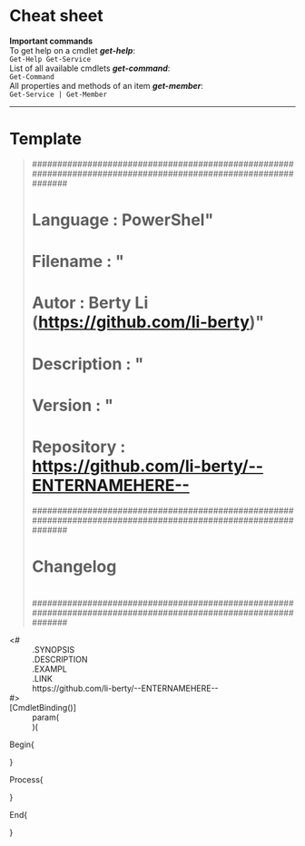 # Cheat sheet
**Important commands**  
To get help on a cmdlet *__get-help__*:  
`Get-Help Get-Service`  
List of all available cmdlets *__get-command__*:  
`Get-Command`  
All properties and methods of an item *__get-member__*:  
`Get-Service | Get-Member`  
***

# Template

> ###############################################################################################################
> # Language    : PowerShel"
> # Filename    : "
> # Autor       : Berty Li (https://github.com/li-berty)"
> # Description : "
> # Version     : "
> # Repository  : https://github.com/li-berty/--ENTERNAMEHERE--
> ###############################################################################################################
> #
> # Changelog
> #
> ###############################################################################################################

<dl>
 <dt><#</dt>
  <dd>.SYNOPSIS</dd>
  <dd>.DESCRIPTION</dd>
  <dd>.EXAMPL</dd>
  <dd>.LINK</dd>
  <dd>https://github.com/li-berty/--ENTERNAMEHERE--</dd>
 <dt>#></dt>

<dt>[CmdletBinding()]</dt>
  <dd>param(</dd>
  <dd>)(</dd>



Begin{

}

Process{

}

End{

}
</dl>
